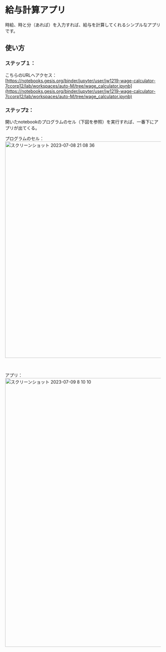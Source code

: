 # 給与計算アプリ

時給、時と分（あれば）を入力すれば、給与を計算してくれるシンプルなアプリです。

## 使い方

### ステップ１：

こちらのURLへアクセス：  
[https://notebooks.gesis.org/binder/jupyter/user/jw1219-wage-calculator-7ccorp12/lab/workspaces/auto-M/tree/wage_calculator.ipynb](https://notebooks.gesis.org/binder/jupyter/user/jw1219-wage-calculator-7ccorp12/lab/workspaces/auto-M/tree/wage_calculator.ipynb)

### ステップ2：

開いたnotebookのプログラムのセル（下図を参照）を実行すれば、一番下にアプリが出てくる。

プログラムのセル：  
<img width="701" alt="スクリーンショット 2023-07-08 21 08 36" src="https://github.com/jw1219/wage-calculator/assets/121003840/47fc75c1-83e7-4b5a-9d6c-7fc91eda0873">

<br>

アプリ：  
<img width="870" alt="スクリーンショット 2023-07-09 8 10 10" src="https://github.com/jw1219/wage-calculator/assets/121003840/85c1af29-c891-491e-aa3e-9370b20ff93d">


